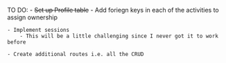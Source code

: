 TO DO:
    - ~~Set up Profile table~~
        - Add foriegn keys in each of the activities to assign ownership
    
    - Implement sessions
        - This will be a little challenging since I never got it to work before

    - Create additional routes i.e. all the CRUD